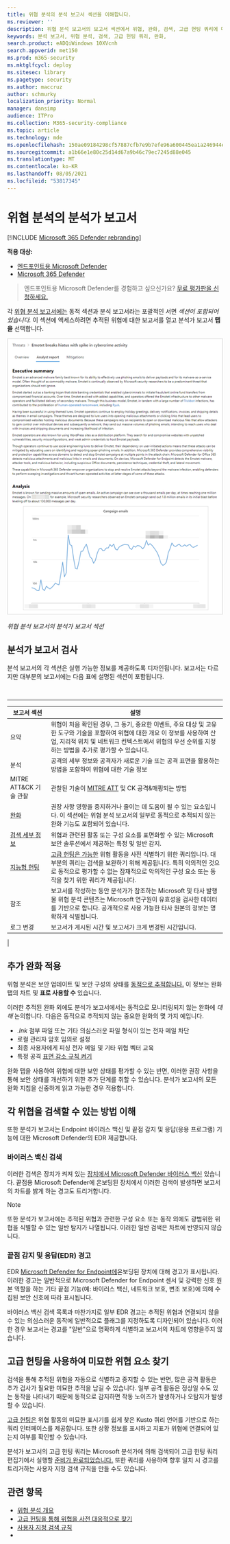 ```yaml
---
title: 위협 분석의 분석 보고서 섹션을 이해합니다.
ms.reviewer: ''
description: 위협 분석 보고서의 보고서 섹션에서 위협, 완화, 검색, 고급 헌팅 쿼리에 대한 정보를 제공하는 방법
keywords: 분석 보고서, 위협 분석, 검색, 고급 헌팅 쿼리, 완화,
search.product: eADQiWindows 10XVcnh
search.appverid: met150
ms.prod: m365-security
ms.mktglfcycl: deploy
ms.sitesec: library
ms.pagetype: security
ms.author: maccruz
author: schmurky
localization_priority: Normal
manager: dansimp
audience: ITPro
ms.collection: M365-security-compliance
ms.topic: article
ms.technology: mde
ms.openlocfilehash: 150ae09184298cf57887cfb7e9b7efe96a600445ea1a246944e5085b48d9ec0d
ms.sourcegitcommit: a1b66e1e80c25d14d67a9b46c79ec7245d88e045
ms.translationtype: MT
ms.contentlocale: ko-KR
ms.lasthandoff: 08/05/2021
ms.locfileid: "53817345"
---
```

# <a name="the-analyst-report-in-threat-analytics"></a>위협 분석의 분석가 보고서

[!INCLUDE [Microsoft 365 Defender rebranding](../../includes/microsoft-defender.md)]

**적용 대상:**
- [엔드포인트용 Microsoft Defender](https://go.microsoft.com/fwlink/p/?linkid=2154037)
- [Microsoft 365 Defender](https://go.microsoft.com/fwlink/?linkid=2118804)

> 엔드포인트용 Microsoft Defender를 경험하고 싶으신가요? [무료 평가판을 신청하세요.](https://signup.microsoft.com/create-account/signup?products=7f379fee-c4f9-4278-b0a1-e4c8c2fcdf7e&ru=https://aka.ms/MDEp2OpenTrial?ocid=docs-wdatp-exposedapis-abovefoldlink)

각 [위협 분석 보고서에는](threat-analytics.md) 동적 섹션과 분석 보고서라는 포괄적인 서면 _섹션이 포함되어 있습니다._ 이 섹션에 액세스하려면 추적된 위협에 대한 보고서를 열고 분석가 보고서 **탭을** 선택합니다.

![위협 분석 보고서의 분석 보고서 섹션 이미지](images/ta-analyst-report-small.png)

_위협 분석 보고서의 분석가 보고서 섹션_

## <a name="scan-the-analyst-report"></a>분석가 보고서 검사

분석 보고서의 각 섹션은 실행 가능한 정보를 제공하도록 디자인됩니다. 보고서는 다르지만 대부분의 보고서에는 다음 표에 설명된 섹션이 포함됩니다.

<br>

****

|보고서 섹션|설명|
|---|---|
|요약|위협이 처음 확인된 경우, 그 동기, 중요한 이벤트, 주요 대상 및 고유한 도구와 기술을 포함하여 위협에 대한 개요 이 정보를 사용하여 산업, 지리적 위치 및 네트워크 컨텍스트에서 위협의 우선 순위를 지정하는 방법을 추가로 평가할 수 있습니다.|
|분석|공격의 세부 정보와 공격자가 새로운 기술 또는 공격 표면을 활용하는 방법을 포함하여 위협에 대한 기술 정보|
|MITRE ATT&CK 기술 관찰|관찰된 기술이 [MITRE ATT](https://attack.mitre.org/) 및 CK 공격&매핑되는 방법|
|[완화](#apply-additional-mitigations)|권장 사항 영향을 중지하거나 줄이는 데 도움이 될 수 있는 요소입니다. 이 섹션에는 위협 분석 보고서의 일부로 동적으로 추적되지 않는 완화 기능도 포함되어 있습니다.|
|[검색 세부 정보](#understand-how-each-threat-can-be-detected)|위협과 관련된 활동 또는 구성 요소를 표면화할 수 있는 Microsoft 보안 솔루션에서 제공하는 특정 및 일반 감지.|
|[지능형 헌팅](#find-subtle-threat-artifacts-using-advanced-hunting)|[고급 헌팅은 가능한](advanced-hunting-overview.md) 위협 활동을 사전 식별하기 위한 쿼리입니다. 대부분의 쿼리는 검색을 보완하기 위해 제공됩니다. 특히 악의적인 것으로 동적으로 평가할 수 없는 잠재적으로 악의적인 구성 요소 또는 동작을 찾기 위한 쿼리가 제공됩니다.|
|참조|보고서를 작성하는 동안 분석가가 참조하는 Microsoft 및 타사 발행물 위협 분석 콘텐츠는 Microsoft 연구원이 유효성을 검사한 데이터를 기반으로 합니다. 공개적으로 사용 가능한 타사 원본의 정보는 명확하게 식별됩니다.|
|로그 변경|보고서가 게시된 시간 및 보고서가 크게 변경된 시간입니다.|
|

## <a name="apply-additional-mitigations"></a>추가 완화 적용

위협 분석은 보안 업데이트 및 보안 구성의 상태를 [동적으로 추적합니다.](threat-analytics.md#mitigations-review-list-of-mitigations-and-the-status-of-your-devices) 이 정보는 완화 탭의 차트 및 **표로 사용할 수** 있습니다.

이러한 추적된 완화 외에도 분석가 보고서에서는 동적으로 모니터링되지 않는 완화에 _대해_ 논의합니다. 다음은 동적으로 추적되지 않는 중요한 완화의 몇 가지 예입니다.

- _.lnk_ 첨부 파일 또는 기타 의심스러운 파일 형식이 있는 전자 메일 차단
- 로컬 관리자 암호 임의로 설정
- 최종 사용자에게 피싱 전자 메일 및 기타 위협 벡터 교육
- 특정 공격 [표면 감소 규칙 켜기](attack-surface-reduction.md)

완화 탭을  사용하여 위협에 대한 보안 상태를 평가할 수 있는 반면, 이러한 권장 사항을 통해 보안 상태를 개선하기 위한 추가 단계를 취할 수 있습니다. 분석가 보고서의 모든 완화 지침을 신중하게 읽고 가능한 경우 적용합니다.

## <a name="understand-how-each-threat-can-be-detected"></a>각 위협을 검색할 수 있는 방법 이해

또한 분석가 보고서는 Endpoint 바이러스 백신 및  끝점 감지 및 응답(응용 프로그램) 기능에 대한 Microsoft Defender의 EDR 제공합니다.

### <a name="antivirus-detections"></a>바이러스 백신 검색

이러한 검색은 장치가 켜져 있는 [장치에서 Microsoft Defender 바이러스 백신](/windows/security/threat-protection/microsoft-defender-antivirus/microsoft-defender-antivirus-in-windows-10) 있습니다. 끝점용 Microsoft Defender에 온보딩된 장치에서 이러한 검색이 발생하면 보고서의 차트를 밝게 하는 경고도 트리거합니다.

> [!NOTE]
> 또한 분석가 보고서에는 추적된 위협과 관련한 구성 요소 또는 동작 외에도 광범위한 위협을 식별할 수 있는 일반 탐지가 나열됩니다.  이러한 일반 검색은 차트에 반영되지 않습니다.

### <a name="endpoint-detection-and-response-edr-alerts"></a>끝점 감지 및 응답(EDR) 경고

EDR [Microsoft Defender for Endpoint에](onboard-configure.md)온보딩된 장치에 대해 경고가 표시됩니다. 이러한 경고는 일반적으로 Microsoft Defender for Endpoint 센서 및 강력한 신호 원본 역할을 하는 기타 끝점 기능(예: 바이러스 백신, 네트워크 보호, 변조 보호)에 의해 수집된 보안 신호에 따라 표시됩니다.

바이러스 백신 검색 목록과 마찬가지로 일부 EDR 경고는 추적된 위협과 연결되지 않을 수 있는 의심스러운 동작에 일반적으로 플래그를 지정하도록 디자인되어 있습니다. 이러한 경우 보고서는 경고를 "일반"으로 명확하게 식별하고 보고서의 차트에 영향을주지 않습니다.

## <a name="find-subtle-threat-artifacts-using-advanced-hunting"></a>고급 헌팅을 사용하여 미묘한 위협 요소 찾기

검색을 통해 추적된 위협을 자동으로 식별하고 중지할 수 있는 반면, 많은 공격 활동은 추가 검사가 필요한 미묘한 추적을 남길 수 있습니다. 일부 공격 활동은 정상일 수도 있는 동작을 나타내기 때문에 동적으로 감지하면 작동 노이즈가 발생하거나 오탐지가 발생할 수 있습니다.

[고급 헌팅은](advanced-hunting-overview.md) 위협 활동의 미묘한 표시기를 쉽게 찾은 Kusto 쿼리 언어를 기반으로 하는 쿼리 인터페이스를 제공합니다. 또한 상황 정보를 표시하고 지표가 위협에 연결되어 있는지 여부를 확인할 수 있습니다.

분석가 보고서의 고급 헌팅 쿼리는 Microsoft 분석가에 의해 검색되어 고급 헌팅 쿼리 편집기에서 실행할 [준비가 완료되었습니다.](https://securitycenter.windows.com/advanced-hunting) 또한 쿼리를 사용하여 향후 [](custom-detection-rules.md) 일치 시 경고를 트리거하는 사용자 지정 검색 규칙을 만들 수도 있습니다.

## <a name="related-topics"></a>관련 항목

- [위협 분석 개요](threat-analytics.md)
- [고급 헌팅을 통해 위협을 사전 대응적으로 찾기](advanced-hunting-overview.md)
- [사용자 지정 검색 규칙](custom-detection-rules.md)
- 